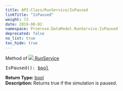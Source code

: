 ```yaml
---
title: API:Class/RunService/IsPaused
linkTitle: "IsPaused"
weight: 73
date: 2019-08-02
namespace: Primrose.DataModel.RunService.IsPaused
deprecated: false
no_list: true
toc_hide: true
---
```

Method of <a href="/docs/api-reference/Class/RunService"><img src="/icons/silk/method.png"/>&nbsp;RunService</a>
<pre class="method-declaration">
IsPaused(): <a class="type" href="/docs/api-reference/System/Primitives#boolean">bool</a></pre>
<b>Return Type: </b>
<a class="type" href="/docs/api-reference/System/Primitives#boolean">bool</a>
<br/>
<b>Description: </b>
Returns true if the simulation is paused.

